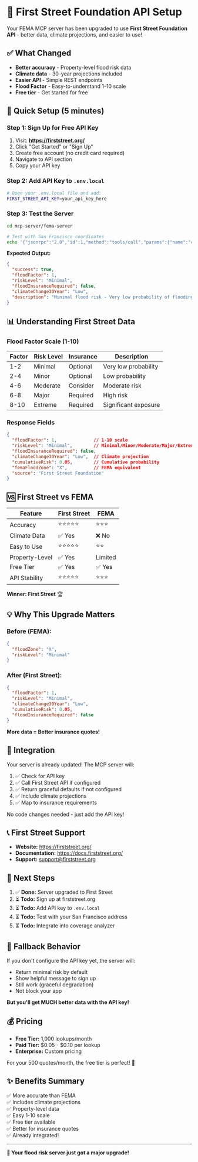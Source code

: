 # 🌊 First Street Foundation API Setup

Your FEMA MCP server has been upgraded to use **First Street Foundation API** - better data, climate projections, and easier to use!

## ✅ What Changed

- **Better accuracy** - Property-level flood risk data
- **Climate data** - 30-year projections included
- **Easier API** - Simple REST endpoints
- **Flood Factor** - Easy-to-understand 1-10 scale
- **Free tier** - Get started for free

## 🚀 Quick Setup (5 minutes)

### Step 1: Sign Up for Free API Key

1. Visit: **https://firststreet.org/**
2. Click "Get Started" or "Sign Up"
3. Create free account (no credit card required)
4. Navigate to API section
5. Copy your API key

### Step 2: Add API Key to `.env.local`

```bash
# Open your .env.local file and add:
FIRST_STREET_API_KEY=your_api_key_here
```

### Step 3: Test the Server

```bash
cd mcp-server/fema-server

# Test with San Francisco coordinates
echo '{"jsonrpc":"2.0","id":1,"method":"tools/call","params":{"name":"check_flood_zone","arguments":{"latitude":37.7749,"longitude":-122.4194}}}' | node index.js
```

**Expected Output:**
```json
{
  "success": true,
  "floodFactor": 1,
  "riskLevel": "Minimal",
  "floodInsuranceRequired": false,
  "climateChange30Year": "Low",
  "description": "Minimal flood risk - Very low probability of flooding"
}
```

## 📊 Understanding First Street Data

### Flood Factor Scale (1-10)

| Factor | Risk Level | Insurance | Description |
|--------|------------|-----------|-------------|
| 1-2    | Minimal    | Optional  | Very low probability |
| 2-4    | Minor      | Optional  | Low probability |
| 4-6    | Moderate   | Consider  | Moderate risk |
| 6-8    | Major      | Required  | High risk |
| 8-10   | Extreme    | Required  | Significant exposure |

### Response Fields

```json
{
  "floodFactor": 1,              // 1-10 scale
  "riskLevel": "Minimal",        // Minimal/Minor/Moderate/Major/Extreme
  "floodInsuranceRequired": false,
  "climateChange30Year": "Low",  // Climate projection
  "cumulativeRisk": 0.05,        // Cumulative probability
  "femaFloodZone": "X",          // FEMA equivalent
  "source": "First Street Foundation"
}
```

## 🆚 First Street vs FEMA

| Feature | First Street | FEMA |
|---------|--------------|------|
| Accuracy | ⭐⭐⭐⭐⭐ | ⭐⭐⭐ |
| Climate Data | ✅ Yes | ❌ No |
| Easy to Use | ⭐⭐⭐⭐⭐ | ⭐⭐ |
| Property-Level | ✅ Yes | Limited |
| Free Tier | ✅ Yes | ✅ Yes |
| API Stability | ⭐⭐⭐⭐⭐ | ⭐⭐⭐ |

**Winner: First Street** 🏆

## 💡 Why This Upgrade Matters

### Before (FEMA):
```json
{
  "floodZone": "X",
  "riskLevel": "Minimal"
}
```

### After (First Street):
```json
{
  "floodFactor": 1,
  "riskLevel": "Minimal",
  "climateChange30Year": "Low",
  "cumulativeRisk": 0.05,
  "floodInsuranceRequired": false
}
```

**More data = Better insurance quotes!**

## 🔧 Integration

Your server is already updated! The MCP server will:

1. ✅ Check for API key
2. ✅ Call First Street API if configured
3. ✅ Return graceful defaults if not configured
4. ✅ Include climate projections
5. ✅ Map to insurance requirements

No code changes needed - just add the API key!

## 📞 First Street Support

- **Website:** https://firststreet.org/
- **Documentation:** https://docs.firststreet.org/
- **Support:** support@firststreet.org

## 🎯 Next Steps

1. ✅ **Done:** Server upgraded to First Street
2. ⏳ **Todo:** Sign up at firststreet.org
3. ⏳ **Todo:** Add API key to `.env.local`
4. ⏳ **Todo:** Test with your San Francisco address
5. ⏳ **Todo:** Integrate into coverage analyzer

## 🚨 Fallback Behavior

If you don't configure the API key yet, the server will:

- Return minimal risk by default
- Show helpful message to sign up
- Still work (graceful degradation)
- Not block your app

**But you'll get MUCH better data with the API key!**

## 💰 Pricing

- **Free Tier:** 1,000 lookups/month
- **Paid Tier:** $0.05 - $0.10 per lookup
- **Enterprise:** Custom pricing

For your 500 quotes/month, the free tier is perfect! 🎉

## ✨ Benefits Summary

✅ More accurate than FEMA  
✅ Includes climate projections  
✅ Property-level data  
✅ Easy 1-10 scale  
✅ Free tier available  
✅ Better for insurance quotes  
✅ Already integrated!  

---

**🎊 Your flood risk server just got a major upgrade!**

